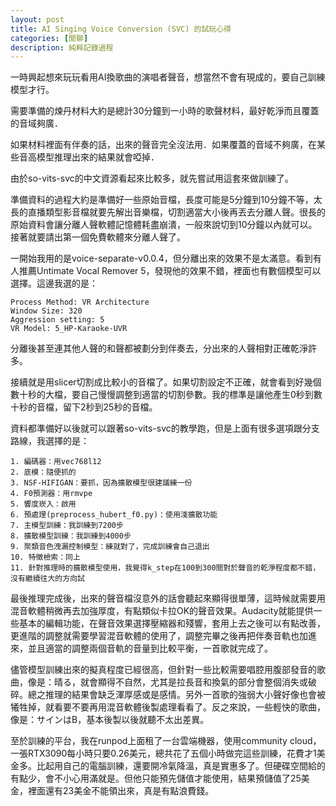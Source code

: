 ```yaml
---
layout: post
title: AI Singing Voice Conversion (SVC) 的試玩心得
categories: [閒聊]
description: 純粹記錄過程
---
```


一時興起想來玩玩看用AI換歌曲的演唱者聲音，想當然不會有現成的，要自己訓練模型才行。

需要準備的煉丹材料大約是總計30分鐘到一小時的歌聲材料，最好乾淨而且覆蓋的音域夠廣．

如果材料裡面有伴奏的話，出來的聲音完全沒法用．如果覆蓋的音域不夠廣，在某些音高模型推理出來的結果就會啞掉．

由於so-vits-svc的中文資源看起來比較多，就先嘗試用這套來做訓練了。

準備資料的過程大約是準備好一些原始音檔，長度可能是5分鐘到10分鐘不等，太長的直播類型影音檔就要先解出音樂檔，切割適當大小後再丟去分離人聲。很長的原始資料會讓分離人聲軟體記憶體耗盡崩潰，一般來說切到10分鐘以內就可以。接著就要請出第一個免費軟體來分離人聲了。

一開始我用的是voice-separate-v0.0.4，但分離出來的效果不是太滿意。看到有人推薦Untimate Vocal Remover 5，發現他的效果不錯，裡面也有數個模型可以選擇。這邊我選的是：

```
Process Method: VR Architecture
Window Size: 320
Aggression setting: 5
VR Model: 5_HP-Karaoke-UVR
```

分離後甚至連其他人聲的和聲都被劃分到伴奏去，分出來的人聲相對正確乾淨許多。

接續就是用slicer切割成比較小的音檔了。如果切割設定不正確，就會看到好幾個數十秒的大檔，要自己慢慢調整到適當的切割參數。我的標準是讓他產生0秒到數十秒的音檔，留下2秒到25秒的音檔。

資料都準備好以後就可以跟著so-vits-svc的教學跑，但是上面有很多選項跟分支路線，我選擇的是：

```
1. 編碼器：用vec768l12
2. 底模：隨便抓的
3. NSF-HIFIGAN：要抓，因為擴散模型很建議練一份
4. F0預測器：用rmvpe
5. 響度崁入：啟用
6. 預處理(preprocess_hubert_f0.py)：使用淺擴散功能
7. 主模型訓練：我訓練到7200步
8. 擴散模型訓練：我訓練到4000步
9. 聚類音色洩漏控制模型：練就對了，完成訓練會自己退出
10. 特徵檢索：同上
11. 針對推理時的擴散模型使用，我覺得k_step在100到300間對於聲音的乾淨程度都不錯，沒有繼續往大的方向試
```

最後推理完成後，出來的聲音檔沒意外的話會聽起來顯得很單薄，這時候就需要用混音軟體稍微再去加強厚度，有點類似卡拉OK的聲音效果。Audacity就能提供一些基本的編輯功能，在聲音效果選擇壓縮器和殘響，套用上去之後可以有點改善，更進階的調整就需要學習混音軟體的使用了，調整完畢之後再把伴奏音軌也加進來，並且適當的調整兩個音軌的音量到比較平衡，一首歌就完成了。

儘管模型訓練出來的擬真程度已經很高，但針對一些比較需要唱腔用腹部發音的歌曲，像是：晴る，就會顯得不自然，尤其是拉長音和換氣的部分會整個消失或破碎。總之推理的結果會缺乏渾厚感或是感情。另外一首歌的強弱大小聲好像也會被犧牲掉，就看要不要再用混音軟體後製處理看看了。反之來說，一些輕快的歌曲，像是：サインはB，基本後製以後就聽不太出差異。

至於訓練的平台，我在runpod上面租了一台雲端機器，使用community cloud，一張RTX3090每小時只要0.26美元，總共花了五個小時做完這些訓練，花費才1美金多。比起用自己的電腦訓練，還要開冷氣降溫，真是實惠多了。但硬碟空間給的有點少，會不小心用滿就是。但他只能預先儲值才能使用，結果預儲值了25美金，裡面還有23美金不能領出來，真是有點浪費錢。